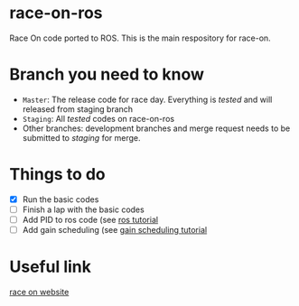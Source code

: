 # race-on-ros
Race On code ported to ROS. This is the main respository for race-on. 

# Branch you need to know
- ```Master```: The release code for race day. Everything is *tested* and will released from staging branch
- ```Staging```: All *tested* codes on race-on-ros
- Other branches: development branches and merge request needs to be submitted to *staging* for merge.

# Things to do
- [x] Run the basic codes
- [ ] Finish a lap with the basic codes
- [ ] Add PID to ros code (see [ros tutorial](https://raceon.io/workshops/1_ros/)
- [ ] Add gain scheduling (see [gain scheduling tutorial](https://raceon.io/workshops/2_gain_scheduling/)

# Useful link
[race on website](https://raceon.io/)
